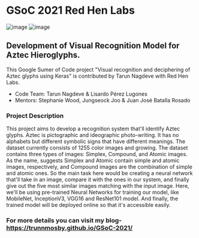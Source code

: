 # GSoC 2021 Red Hen Labs
![image](https://user-images.githubusercontent.com/66901757/119221827-e3294100-bb0e-11eb-8595-749a1dd9c932.png) 
![image](https://user-images.githubusercontent.com/66901757/119222398-d528ef80-bb11-11eb-836a-30dd3ee3ec64.png)
## Development of Visual Recognition Model for Aztec Hieroglyphs.
This Google Sumer of Code project "Visual recognition and deciphering of Aztec glyphs using Keras" is contributed by Tarun Nagdeve with Red Hen Labs.
* Code Team: Tarun Nagdeve & Lisardo Pérez Lugones <br />
* Mentors: Stephanie Wood, Jungseock Joo & Juan José Batalla Rosado
### Project Description
This project aims to develop a recognition system that'll identify Aztec glyphs. Aztec is pictographic and ideographic photo-writing. It has no alphabets but different symbolic signs that have different meanings. The dataset currently consists of 1255 color images and growing. The dataset contains three types of images: Simplex, Compound, and Atomic images. As the name, suggests Simplex and Atomic contain simple and atomic images, respectively, and Compound images are the combination of simple and atomic ones. So the main task here would be creating a neural network that'll take in an image, compare it with the ones in our system, and finally give out the five most similar images matching with the input image. Here, we'll be using pre-trained Neural Networks for training our model, like MobileNet, InceptionV3, VGG16 and ResNet101 model. And finally, the trained model will be deployed online so that it's accessible easily.
### For more details you can visit my blog- https://trunnmosby.github.io/GSoC-2021/


